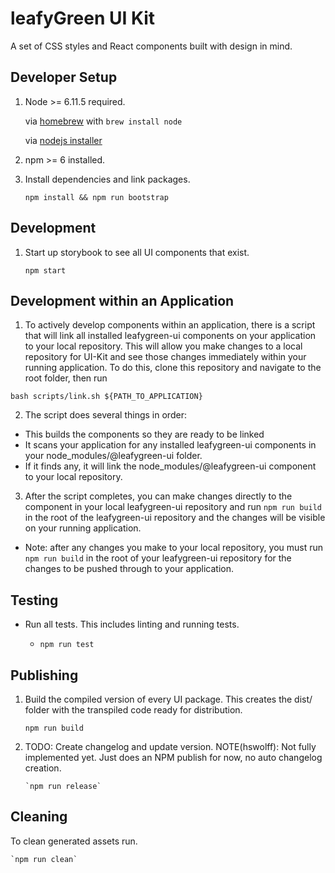 # leafyGreen UI Kit

A set of CSS styles and React components built with design in mind.

## Developer Setup

1. Node >= 6.11.5 required.

   via [homebrew](https://brew.sh/) with `brew install node`

   via [nodejs installer](https://nodejs.org/en/)

1. npm >= 6 installed.

1. Install dependencies and link packages.

   `npm install && npm run bootstrap`

## Development

1. Start up storybook to see all UI components that exist.

   `npm start`

## Development within an Application

1. To actively develop components within an application, there is a script that will link all installed leafygreen-ui components on your application to your local repository. This will allow you make changes to a local repository for UI-Kit and see those changes immediately within your running application. To do this, clone this repository and navigate to the root folder, then run

`bash scripts/link.sh ${PATH_TO_APPLICATION}`

2.  The script does several things in order:

- This builds the components so they are ready to be linked
- It scans your application for any installed leafygreen-ui components in your node_modules/@leafygreen-ui folder.
- If it finds any, it will link the node_modules/@leafygreen-ui component to your local repository.

3.  After the script completes, you can make changes directly to the component in your local leafygreen-ui repository and run `npm run build` in the root of the leafygreen-ui repository and the changes will be visible on your running application.

- Note: after any changes you make to your local repository, you must run `npm run build` in the root of your leafygreen-ui repository for the changes to be pushed through to your application.

## Testing

- Run all tests. This includes linting and running tests.

  - `npm run test`

## Publishing

1.  Build the compiled version of every UI package. This creates the dist/ folder with the transpiled code ready for distribution.

    `npm run build`

2.  TODO: Create changelog and update version.
    NOTE(hswolff): Not fully implemented yet. Just does an NPM publish for now, no auto changelog creation.

        `npm run release`

## Cleaning

To clean generated assets run.

    `npm run clean`
